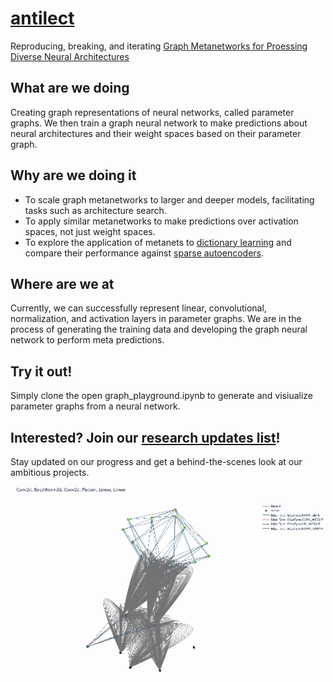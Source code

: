 # [antilect](http://www.antilect.com)

Reproducing, breaking, and iterating [Graph Metanetworks for Proessing Diverse Neural Architectures](https://arxiv.org/pdf/2312.04501)

## What are we doing
Creating graph representations of neural networks, called parameter graphs. We then train a graph neural network to make predictions about neural architectures and their weight spaces based on their parameter graph.

## Why are we doing it
- To scale graph metanetworks to larger and deeper models, facilitating tasks such as architecture search.
- To apply similar metanetworks to make predictions over activation spaces, not just weight spaces.
- To explore the application of metanets to [dictionary learning](https://transformer-circuits.pub/2024/scaling-monosemanticity/index.html) and compare their performance against [sparse autoencoders](https://github.com/AntonP999/Sparse_autoencoder).

## Where are we at
Currently, we can successfully represent linear, convolutional, normalization, and activation layers in parameter graphs. We are in the process of generating the training data and developing the graph neural network to perform meta predictions.

## Try it out!
Simply clone the open graph_playground.ipynb to generate and visiualize parameter graphs from a neural network. 
## Interested? Join our [research updates list](https://forms.gle/mbPynMm5EMcZ5ZxWA)!
Stay updated on our progress and get a behind-the-scenes look at our ambitious projects.

![](https://github.com/sidb70/gmn/blob/main/media/conv_param_graph_demo.gif)
